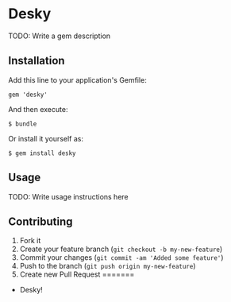 # Desky

TODO: Write a gem description

## Installation

Add this line to your application's Gemfile:

    gem 'desky'

And then execute:

    $ bundle

Or install it yourself as:

    $ gem install desky

## Usage

TODO: Write usage instructions here

## Contributing

1. Fork it
2. Create your feature branch (`git checkout -b my-new-feature`)
3. Commit your changes (`git commit -am 'Added some feature'`)
4. Push to the branch (`git push origin my-new-feature`)
5. Create new Pull Request
=======
* Desky!
